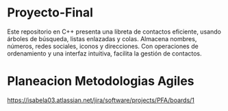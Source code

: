 # Proyecto-Final
Este repositorio en C++ presenta una libreta de contactos eficiente, usando árboles de búsqueda, listas enlazadas y colas. Almacena nombres, números, redes sociales, iconos y direcciones. Con operaciones de ordenamiento y una interfaz intuitiva, facilita la gestión de contactos.

# Planeacion Metodologias Agiles 

https://isabela03.atlassian.net/jira/software/projects/PFA/boards/1
